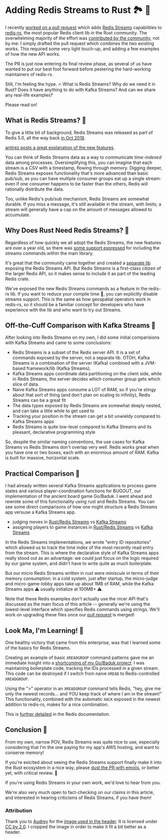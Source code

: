 # Adding Redis Streams to Rust 🏞️ 🦀 

I recently [worked on a pull request](https://github.com/mitsuhiko/redis-rs/pull/319) which adds [Redis Streams](https://redis.io/topics/streams-intro) capabilities to [redis-rs](https://github.com/mitsuhiko/redis-rs), the most popular Redis client lib in the Rust community.  The overwhelming majority of the effort was [contributed by the community](https://github.com/grippy/redis-streams-rs), not by me:  I simply drafted the pull request which combines the two existing works.  This required some very light touch-up, and adding a few examples of how the new API works.

The PR is just now entering its final review phase, as several of us have wanted to put our best foot forward before pestering the hard-working maintainers of redis-rs.

Still, I'm feeling the hype. 🔥  What is Redis Streams? Why do we need it in Rust?  Does it have anything to do with Kafka Streams?  And can we share any real-life examples?

Please read on!

## What is Redis Streams? 🤔

To give a little bit of background, Redis Streams was released as part of Redis 5.0, all the way back [in Oct 2018](https://redislabs.com/blog/redis-5-0-is-here/).

[antirez posts a great explanation of the new features](http://antirez.com/news/128).

You can think of Redis Streams data as a way to communicate _time-indexed_ data among processes.  Oversimplifying this, you can imagine that each stream is a CSV with a timestamp, flowing through memory.  Digging deeper, Redis Streams exposes functionality that's more advanced than basic pub/sub, as you can have multiple consumer groups eat up a single stream:  even if one consumer happens to be faster than the others, Redis will rationally distribute the data.  

Too, unlike Redis's pub/sub mechanism, Redis Streams are somewhat durable.  If you miss a message, it's still available in the stream, with limits; a stream will generally have a cap on the amount of messages allowed to accumulate.

## Why Does Rust Need Redis Streams? 🔎

Regardless of how quickly we all adopt the Redis Streams, the new features are over a year old, so there was [some support expressed](https://github.com/mitsuhiko/redis-rs/issues/162#issuecomment-627459529) for including the streams commands within the main library.  

It's great that the community came together and created a [separate lib](https://github.com/grippy/redis-streams-rs) exposing the Redis Streams API.  But Redis Streams is a first-class citizen of the larger Redis API, so it makes sense to include it as part of the leading Redis crate.

We've exposed the new Redis Streams commands as a feature in the redis-rs lib. If you want to reduce your compile time 🦀, you can explicitly disable streams support. This is the same as how geospatial operators work in redis-rs, so it should be a familiar concept for developers who have experience with the lib and who want to try out Streams.


## Off-the-Cuff Comparison with Kafka Streams 🌽

After looking into Redis Streams on my own, I did some initial comparisions with Kafka Streams and came to some conclusions:

- Redis Streams is a subset of the Redis server API.  It is a set of commands exposed by the server, not a separate lib.  OTOH, Kafka Streams is a combination of the server (Kafka) combined with a JVM-based framework/lib (Kafka Streams).  
- Kafka Streams apps coordinate data partitioning on the client side, while in Redis Streams, the server decides which consumer group gets which slice of data.
- Naive Kafka Streams apps consume a LOT of RAM, so if you're stingy about that sort of thing (and don't plan on scaling to infinity), Redis Streams can be a great fit
- The data types exposed by Redis Streams are somewhat deeply nested, and can take a little while to get used to
- Tracking your position in the stream can get a bit unwieldy compared to Kafka Streams apps
- Redis Streams is quite low-level compared to Kafka Streams and its pleasant, declarative programming style

So, despite the similar naming conventions, the use cases for Kafka Streams vs Redis Streams don't overlap very well.  Redis works great when you have one or two boxes, each with an enormous amount of RAM.  Kafka is built for massive, horizontal scale.

## Practical Comparison 🔧

I had already written several Kafka Streams applications to process game states and various player-coordination functions for BUGOUT, our implementation of the ancient board game Go/Baduk. I went ahead and rewrote some of this functionality using rust and Redis Streams.  You can see some direct comparisons of how one might structure a Redis Streams app versuse a Kafka Streams app.

- judging moves in [Rust/Redis Streams](https://github.com/Terkwood/BUGOUT/tree/unstable/micro-judge) vs [Kafka Streams](https://github.com/Terkwood/BUGOUT/tree/unstable/judge)
- assigning players to game instances in [Rust/Redis Streams](https://github.com/Terkwood/BUGOUT/tree/unstable/micro-game-lobby) vs [Kafka Streams](https://github.com/Terkwood/BUGOUT/tree/unstable/game-lobby)

In the Redis Streams implementations, we wrote "entry ID repositories" which allowed us to track the time index of the most-recently read entry from the stream.  This is where the declarative style of Kafka Streams apps really stood out as an advantage:  we could just focus on the logic required by our game system, and didn't have to write quite as much boilerplate.

But our micro Redis Streams written in rust were _miniscule_ in terms of their memory consumption: in a cold system, just after startup, the micro-judge and micro-game-lobby apps take up about 1MB of RAM, while the Kafka Streams apps ⚠️ usually initialize at 100MB+ ⚠️.

Note that these Redis examples don't actually use the nicer API that's discussed as the main focus of this article -- generally we're using the lowest-level interface which specifies Redis commands using strings.  We'll work on upgrading these files once our [pull request](https://github.com/mitsuhiko/redis-rs/pull/319) is merged! 

## Look Ma, I'm Learning! 🧠

One healthy victory that came from this enterprise, was that I  learned some of the basics for Redis Streams.

Creating an example of basic `XREADGROUP` command patterns gave me an immediate insight into a [shortcoming of my Go/Baduk project](https://github.com/Terkwood/BUGOUT/issues/310):  I was maintaining boilerplate code, tracking the IDs processed in a given stream. This code can be destroyed if I switch from naive `XREAD` to Redis-controlled `XREADGROUP`.

Using the ">" operator in an `XREADGROUP` command tells Redis, "hey, give me only the newest records... and YOU keep track of where I am in the stream!"   This functionality, combined with the automatic `XACK` exposed in the newest addition to redis-rs, makes for a nice combination.

This is [further detailed](https://redis.io/commands/xreadgroup#differences-between-xread-and-xreadgroup) in the Redis documentation.

## Conclusion 💛

From my own, narrow POV, Redis Streams was quite nice to use, especially considering that I'm the one paying for my app's AWS hosting, and want to conserve memory!

If you're exicited about seeing the Redis Streams support finally make it into the Rust ecosystem in a nice way, please [dust the PR with emojis](https://github.com/mitsuhiko/redis-rs/pull/319), or better yet, with critical review. 🔬

If you're using Redis Streams in your own work, we'd love to hear from you.

We're also very much open to fact-checking on our claims in this article, and interested in hearing criticisms of Redis Streams, if you have them!

### Attribution

Thank you to [Audrey](https://www.flickr.com/photos/audreyjm529/) for the [image used in the header](https://www.flickr.com/photos/98799884@N00/235458062).  It is licensed under [CC by 2.0](https://creativecommons.org/licenses/by/2.0/). I cropped the image in order to make it fit a bit better as a header.
